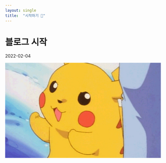 ```yaml
---
layout: single
title:  "시작하기 👋"
---
```


# 블로그 시작
2022-02-04

![power](../images/2022-02-07-01/power.png)

